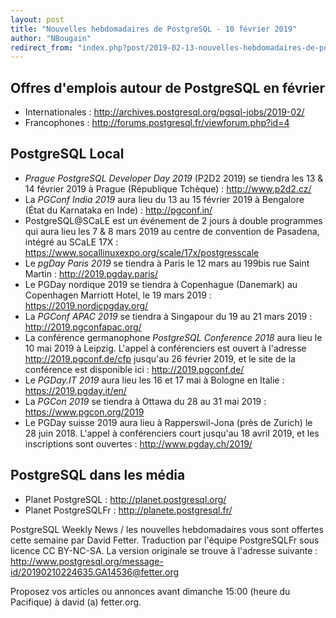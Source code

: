 ```yaml
---
layout: post
title: "Nouvelles hebdomadaires de PostgreSQL - 10 février 2019"
author: "NBougain"
redirect_from: "index.php?post/2019-02-13-nouvelles-hebdomadaires-de-postgresql-10-fevrier-2019 "
---
```




<h2>Offres d'emplois autour de PostgreSQL en f&eacute;vrier</h2>

<ul>

<li>Internationales : <a target="_blank" href="http://archives.postgresql.org/pgsql-jobs/2019-02/">http://archives.postgresql.org/pgsql-jobs/2019-02/</a></li>

<li>Francophones : <a target="_blank" href="http://forums.postgresql.fr/viewforum.php?id=4">http://forums.postgresql.fr/viewforum.php?id=4</a></li>

</ul>

<h2>PostgreSQL Local</h2>

<ul>

<li><em>Prague PostgreSQL Developer Day 2019</em> (P2D2 2019) se tiendra les 13 & 14 f&eacute;vrier 2019 &agrave; Prague (R&eacute;publique Tch&egrave;que)&nbsp;: <a target="_blank" href="http://www.p2d2.cz/">http://www.p2d2.cz/</a></li>

<li>La <em>PGConf India 2019</em> aura lieu du 13 au 15 f&eacute;vrier 2019 &agrave; Bengalore (&Eacute;tat du Karnataka en Inde)&nbsp;: <a target="_blank" href="http://pgconf.in/">http://pgconf.in/</a></li>

<li>PostgreSQL@SCaLE est un &eacute;v&eacute;nement de 2 jours &agrave; double programmes qui aura lieu les 7 & 8 mars 2019 au centre de convention de Pasadena, int&eacute;gr&eacute; au SCaLE 17X&nbsp;: <a target="_blank" href="https://www.socallinuxexpo.org/scale/17x/postgresscale">https://www.socallinuxexpo.org/scale/17x/postgresscale</a></li>

<li>Le <em>pgDay Paris 2019</em> se tiendra &agrave; Paris le 12 mars au 199bis rue Saint Martin&nbsp;: <a target="_blank" href="http://2019.pgday.paris/">http://2019.pgday.paris/</a></li>

<li>Le PGDay nordique 2019 se tiendra &agrave; Copenhague (Danemark) au Copenhagen Marriott Hotel, le 19 mars 2019&nbsp;: <a target="_blank" href="https://2019.nordicpgday.org/">https://2019.nordicpgday.org/</a></li>

<li>La <em>PGConf APAC 2019</em> se tiendra &agrave; Singapour du 19 au 21 mars 2019&nbsp;: <a target="_blank" href="http://2019.pgconfapac.org/">http://2019.pgconfapac.org/</a></li>

<li>La conf&eacute;rence germanophone <em>PostgreSQL Conference 2018</em> aura lieu le 10 mai 2019 &agrave; Leipzig. L'appel &agrave; conf&eacute;renciers est ouvert &agrave; l'adresse <a target="_blank" href="http://2019.pgconf.de/cfp">http://2019.pgconf.de/cfp</a> jusqu'au 26 f&eacute;vrier 2019, et le site de la conf&eacute;rence est disponible ici&nbsp;: <a target="_blank" href="http://2019.pgconf.de/">http://2019.pgconf.de/</a></li>

<li>Le <em>PGDay.IT 2019</em> aura lieu les 16 et 17 mai &agrave; Bologne en Italie&nbsp;: <a target="_blank" href="https://2019.pgday.it/en/">https://2019.pgday.it/en/</a></li>

<li>La <em>PGCon 2019</em> se tiendra &agrave; Ottawa du 28 au 31 mai 2019&nbsp;: <a target="_blank" href="https://www.pgcon.org/2019">https://www.pgcon.org/2019</a></li>

<li>Le PGDay suisse 2019 aura lieu &agrave; Rapperswil-Jona (pr&egrave;s de Zurich) le 28 juin 2018. L'appel &agrave; conf&eacute;renciers court jusqu'au 18 avril 2019, et les inscriptions sont ouvertes&nbsp;: <a target="_blank" href="http://www.pgday.ch/2019/">http://www.pgday.ch/2019/</a></li>

</ul>

<h2>PostgreSQL dans les m&eacute;dia</h2>

<ul>

<li>Planet PostgreSQL : <a target="_blank" href="http://planet.postgresql.org/">http://planet.postgresql.org/</a></li>

<li>Planet PostgreSQLFr : <a target="_blank" href="http://planete.postgresql.fr/">http://planete.postgresql.fr/</a></li>

</ul>

<p>PostgreSQL Weekly News / les nouvelles hebdomadaires vous sont offertes cette semaine par David Fetter. Traduction par l'&eacute;quipe PostgreSQLFr sous licence CC BY-NC-SA. La version originale se trouve &agrave; l'adresse suivante : <a target="_blank" href="http://www.postgresql.org/message-id/20190210224635.GA14536@fetter.org">http://www.postgresql.org/message-id/20190210224635.GA14536@fetter.org</a></p>

<p>Proposez vos articles ou annonces avant dimanche 15:00 (heure du Pacifique) &agrave; david (a) fetter.org.</p>